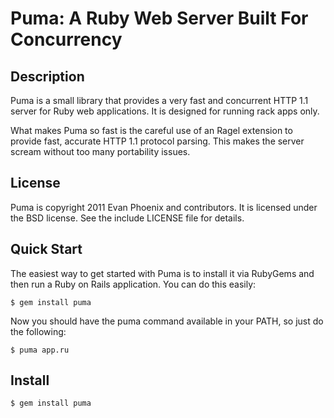 Puma: A Ruby Web Server Built For Concurrency
=============================================

Description
-----------

Puma is a small library that provides a very fast and concurrent HTTP 1.1 server for Ruby web applications.  It is designed for running rack apps only.

What makes Puma so fast is the careful use of an Ragel extension to provide fast, accurate HTTP 1.1 protocol parsing. This makes the server scream without too many portability issues.

License
-------

Puma is copyright 2011 Evan Phoenix and contributors. It is licensed under the BSD license. See the include LICENSE file for details.

Quick Start
-----------

The easiest way to get started with Puma is to install it via RubyGems and then run a Ruby on Rails application. You can do this easily:

    $ gem install puma

Now you should have the puma command available in your PATH, so just do the following:

    $ puma app.ru

Install
-------

    $ gem install puma

